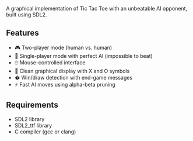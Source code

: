 A graphical implementation of Tic Tac Toe with an unbeatable AI opponent, built using SDL2.

## Features

- 🎮 Two-player mode (human vs. human)
- 🤖 Single-player mode with perfect AI (impossible to beat)
- 🖱️ Mouse-controlled interface
- 🎨 Clean graphical display with X and O symbols
- � Win/draw detection with end-game messages
- ⚡ Fast AI moves using alpha-beta pruning

## Requirements

- SDL2 library
- SDL2_ttf library
- C compiler (gcc or clang)

